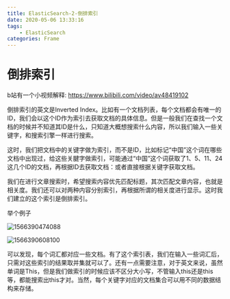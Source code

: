 ```yaml
---
title: ElasticSearch-2-倒排索引
date: 2020-05-06 13:33:16
tags: 
    - ElasticSearch
categories: Frame
---
```

# 倒排索引

b站有一个小视频解释: https://www.bilibili.com/video/av48419102

倒排索引的英文是Inverted Index。比如有一个文档列表，每个文档都会有唯一的ID，我们会以这个ID作为索引去获取文档的具体信息。但是一般我们在查找一个文档的时候并不知道其ID是什么，只知道大概想搜索什么内容，所以我们输入一些关键字，和搜索引擎一样进行搜索。

这时，我们把文档中的关键字做为索引，而不是ID，比如标记“中国”这个词在哪些文档中出现过，给这些关腱字做索引，可能通过“中国”这个词获取了1、5、11、24这几个ID的文档，再根据ID去获取文档：或者直接根据关键字获取文档。

我们在进行文章搜索时，希望搜索内容优先匹配标题，其次匹配文章内容，也就是相关度。我们还可以对两种内容分别索引，再根据所谓的相关度进行显示。这时我们建立的这个索引是倒排索引。

举个例子

![1566390474088](assets/1566390474088.png)

![1566390608100](assets/1566390608100.png)

可以发现，每个词汇都对应一些文档。有了这个索引表，我们在输入一些词汇后，只需对这些索引的结果取并集就可以了。还有一点需要注意，对于英文来说，虽然单词是This，但是我们做索引的时候应该不区分大小写，不管输入this还是this等，都能搜索出this才对。当然，每个关键字对应的文档集合可以用不同的数据结构来存储。

